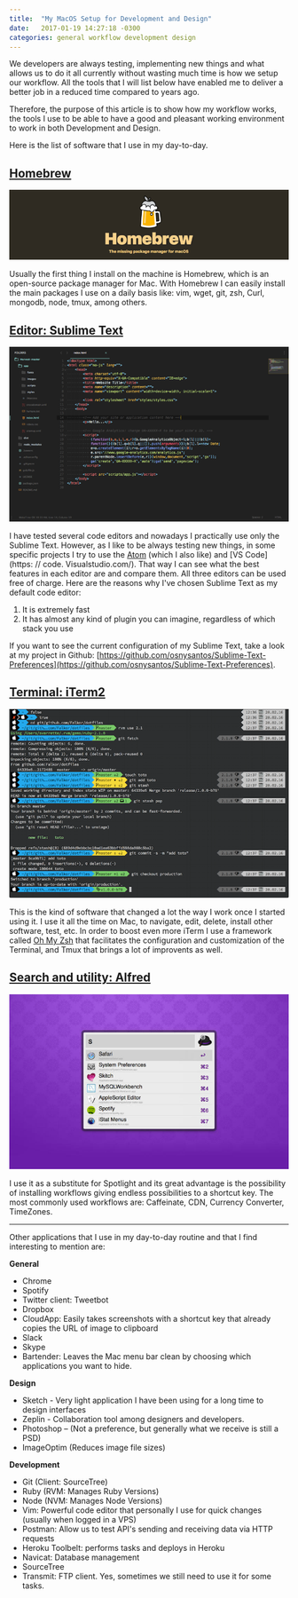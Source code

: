```yaml
---
title:  "My MacOS Setup for Development and Design"
date:   2017-01-19 14:27:18 -0300
categories: general workflow development design
---
```


We developers are always testing, implementing new things and what allows us to do it all currently without wasting much time is how we setup our workflow. All the tools that I will list below have enabled me to deliver a better job in a reduced time compared to years ago.

Therefore, the purpose of this article is to show how my workflow works, the tools I use to be able to have a good and pleasant working environment to work in both Development and Design.

Here is the list of software that I use in my day-to-day.

## [Homebrew](http://brew.sh)

![Homebrew](/assets/images/mac-setup/homebrew.png)

Usually the first thing I install on the machine is Homebrew, which is an open-source package manager for Mac. With Homebrew I can easily install the main packages I use on a daily basis like: vim, wget, git, zsh, Curl, mongodb, node, tmux, among others.

## [Editor: Sublime Text](https://www.sublimetext.com)

![My Sublime Text](/assets/images/mac-setup/sublime-text.png)

I have tested several code editors and nowadays I practically use only the Sublime Text. However, as I like to be always testing new things, in some specific projects I try to use the [Atom](https://atom.io/) (which I also like) and [VS Code](https: // code. Visualstudio.com/). That way I can see what the best features in each editor are and compare them. All three editors can be used free of charge. Here are the reasons why I've chosen Sublime Text as my default code editor:

1. It is extremely fast
2. It has almost any kind of plugin you can imagine, regardless of which stack you use

If you want to see the current configuration of my Sublime Text, take a look at my project in Github: [https://github.com/osnysantos/Sublime-Text-Preferences](https://github.com/osnysantos/Sublime-Text-Preferences).

## [Terminal: iTerm2](https://www.iterm2.com/)

![iTerm](/assets/images/mac-setup/iterm.png)

This is the kind of software that changed a lot the way I work once I started using it. I use it all the time on Mac, to navigate, edit, delete, install other software, test, etc. In order to boost even more iTerm I use a framework called [Oh My Zsh](https://github.com/robbyrussell/oh-my-zsh) that facilitates the configuration and customization of the Terminal, and Tmux that brings a lot of improvents as well.

## [Search and utility: Alfred](https://www.alfredapp.com/)

![Alfred](/assets/images/mac-setup/alfred.png)

I use it as a substitute for Spotlight and its great advantage is the possibility of installing workflows giving endless possibilities to a shortcut key. The most commonly used workflows are: Caffeinate, CDN, Currency Converter, TimeZones.

---

Other applications that I use in my day-to-day routine and that I find interesting to mention are:

**General**

- Chrome
- Spotify
- Twitter client: Tweetbot
- Dropbox
- CloudApp: Easily takes screenshots with a shortcut key that already copies the URL of image to clipboard
- Slack
- Skype
- Bartender: Leaves the Mac menu bar clean by choosing which applications you want to hide.

**Design**

- Sketch - Very light application I have been using for a long time to design interfaces
- Zeplin - Collaboration tool among designers and developers.
- Photoshop – (Not a preference, but generally what we receive is still a PSD)
- ImageOptim (Reduces image file sizes)

**Development**

- Git (Client: SourceTree)
- Ruby (RVM: Manages Ruby Versions)
- Node (NVM: Manages Node Versions)
- Vim: Powerful code editor that personally I use for quick changes (usually when logged in a VPS)
- Postman: Allow us to test API's sending and receiving data via HTTP requests
- Heroku Toolbelt: performs tasks and deploys in Heroku
- Navicat: Database management
- SourceTree
- Transmit: FTP client. Yes, sometimes we still need to use it for some tasks.
